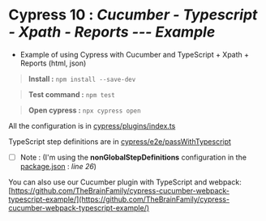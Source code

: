 # Cypress 10 : *Cucumber - Typescript - Xpath - Reports --- Example*
- Example of using Cypress with Cucumber and TypeScript + Xpath + Reports (html, json)

> **Install :** `npm install --save-dev`

> **Test command :** `npm test`

> **Open cypress :** `npx cypress open`

All the configuration is in [cypress/plugins/index.ts](cypress/plugins/index.ts)

TypeScript step definitions are in [cypress/e2e/passWithTypescript](cypress/e2e/passWithTypescript)

 - [ ] Note : (I'm using the **nonGlobalStepDefinitions** configuration in the [package.json](package.json) : *line 26*)

You can also use our Cucumber plugin with TypeScript and webpack: [https://github.com/TheBrainFamily/cypress-cucumber-webpack-typescript-example/](https://github.com/TheBrainFamily/cypress-cucumber-webpack-typescript-example/)
